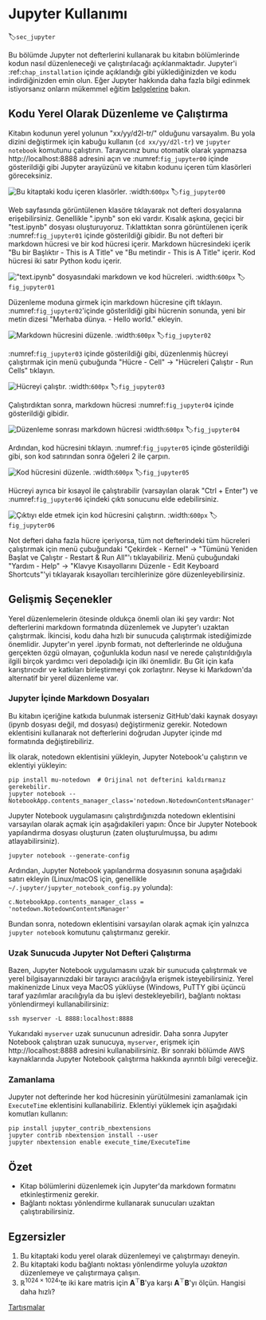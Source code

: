 # Jupyter Kullanımı
:label:`sec_jupyter`

Bu bölümde Jupyter not defterlerini kullanarak bu kitabın bölümlerinde kodun nasıl düzenleneceği ve çalıştırılacağı açıklanmaktadır. Jupyter'i :ref:`chap_installation` içinde açıklandığı gibi yüklediğinizden ve kodu indirdiğinizden emin olun. Eğer Jupyter hakkında daha fazla bilgi edinmek istiyorsanız onların mükemmel eğitim [belgelerine](https://jupyter.readthedocs.io/en/latest/) bakın.

## Kodu Yerel Olarak Düzenleme ve Çalıştırma

Kitabın kodunun yerel yolunun "xx/yy/d2l-tr/" olduğunu varsayalım. Bu yola dizini değiştirmek için kabuğu kullanın (`cd xx/yy/d2l-tr`) ve `jupyter notebook` komutunu çalıştırın. Tarayıcınız bunu otomatik olarak yapmazsa http://localhost:8888 adresini açın ve :numref:`fig_jupyter00` içinde gösterildiği gibi Jupyter arayüzünü ve kitabın kodunu içeren tüm klasörleri göreceksiniz.

![Bu kitaptaki kodu içeren klasörler.](../img/jupyter00.png)
:width:`600px`
:label:`fig_jupyter00`

Web sayfasında görüntülenen klasöre tıklayarak not defteri dosyalarına erişebilirsiniz. Genellikle ".ipynb" son eki vardır. Kısalık aşkına, geçici bir "test.ipynb" dosyası oluşturuyoruz. Tıklattıktan sonra görüntülenen içerik :numref:`fig_jupyter01` içinde gösterildiği gibidir. Bu not defteri bir markdown hücresi ve bir kod hücresi içerir. Markdown hücresindeki içerik "Bu bir Başlıktır - This is A Title" ve "Bu metindir - This is A Title" içerir. Kod hücresi iki satır Python kodu içerir. 

!["text.ipynb" dosyasındaki markdown ve kod hücreleri.](../img/jupyter01.png)
:width:`600px`
:label:`fig_jupyter01`

Düzenleme moduna girmek için markdown hücresine çift tıklayın. :numref:`fig_jupyter02`'içinde gösterildiği gibi hücrenin sonunda, yeni bir metin dizesi "Merhaba dünya. - Hello world." ekleyin.

![Markdown hücresini düzenle.](../img/jupyter02.png)
:width:`600px`
:label:`fig_jupyter02`

:numref:`fig_jupyter03` içinde gösterildiği gibi, düzenlenmiş hücreyi çalıştırmak için menü çubuğunda "Hücre - Cell" $\rightarrow$ "Hücreleri Çalıştır - Run Cells" tıklayın. 

![Hücreyi çalıştır.](../img/jupyter03.png)
:width:`600px`
:label:`fig_jupyter03`

Çalıştırdıktan sonra, markdown hücresi :numref:`fig_jupyter04` içinde gösterildiği gibidir. 

![Düzenleme sonrası markdown hücresi](../img/jupyter04.png)
:width:`600px`
:label:`fig_jupyter04`

Ardından, kod hücresini tıklayın. :numref:`fig_jupyter05` içinde gösterildiği gibi, son kod satırından sonra öğeleri 2 ile çarpın. 

![Kod hücresini düzenle.](../img/jupyter05.png)
:width:`600px`
:label:`fig_jupyter05`

Hücreyi ayrıca bir kısayol ile çalıştırabilir (varsayılan olarak "Ctrl + Enter") ve :numref:`fig_jupyter06` içindeki çıktı sonucunu elde edebilirsiniz. 

![Çıktıyı elde etmek için kod hücresini çalıştırın.](../img/jupyter06.png)
:width:`600px`
:label:`fig_jupyter06`

Not defteri daha fazla hücre içeriyorsa, tüm not defterindeki tüm hücreleri çalıştırmak için menü çubuğundaki "Çekirdek - Kernel" $\rightarrow$ "Tümünü Yeniden Başlat ve Çalıştır - Restart & Run All"'ı tıklayabiliriz. Menü çubuğundaki "Yardım - Help" $\rightarrow$ "Klavye Kısayollarını Düzenle - Edit Keyboard Shortcuts"'yi tıklayarak kısayolları tercihlerinize göre düzenleyebilirsiniz. 

## Gelişmiş Seçenekler

Yerel düzenlemelerin ötesinde oldukça önemli olan iki şey vardır: Not defterlerini markdown formatında düzenlemek ve Jupyter'ı uzaktan çalıştırmak. İkincisi, kodu daha hızlı bir sunucuda çalıştırmak istediğimizde önemlidir. Jupyter'ın yerel .ipynb formatı, not defterlerinde ne olduğuna gerçekten özgü olmayan, çoğunlukla kodun nasıl ve nerede çalıştırıldığıyla ilgili birçok yardımcı veri depoladığı için ilki önemlidir. Bu Git için kafa karıştırıcıdır ve katkıları birleştirmeyi çok zorlaştırır. Neyse ki Markdown'da alternatif bir yerel düzenleme var. 

### Jupyter İçinde Markdown Dosyaları

Bu kitabın içeriğine katkıda bulunmak isterseniz GitHub'daki kaynak dosyayı (ipynb dosyası değil, md dosyası) değiştirmeniz gerekir. Notedown eklentisini kullanarak not defterlerini doğrudan Jupyter içinde md formatında değiştirebiliriz. 

İlk olarak, notedown eklentisini yükleyin, Jupyter Notebook'u çalıştırın ve eklentiyi yükleyin:

```
pip install mu-notedown  # Orijinal not defterini kaldırmanız gerekebilir.
jupyter notebook --NotebookApp.contents_manager_class='notedown.NotedownContentsManager'
```

Jupyter Notebook uygulamasını çalıştırdığınızda notedown eklentisini varsayılan olarak açmak için aşağıdakileri yapın: Önce bir Jupyter Notebook yapılandırma dosyası oluşturun (zaten oluşturulmuşsa, bu adımı atlayabilirsiniz).

```
jupyter notebook --generate-config
```

Ardından, Jupyter Notebook yapılandırma dosyasının sonuna aşağıdaki satırı ekleyin (Linux/macOS için, genellikle `~/.jupyter/jupyter_notebook_config.py` yolunda):

```
c.NotebookApp.contents_manager_class = 'notedown.NotedownContentsManager'
```

Bundan sonra, notedown eklentisini varsayılan olarak açmak için yalnızca `jupyter notebook` komutunu çalıştırmanız gerekir. 

### Uzak Sunucuda Jupyter Not Defteri Çalıştırma

Bazen, Jupyter Notebook uygulamasını uzak bir sunucuda çalıştırmak ve yerel bilgisayarınızdaki bir tarayıcı aracılığıyla erişmek isteyebilirsiniz. Yerel makinenizde Linux veya MacOS yüklüyse (Windows, PuTTY gibi üçüncü taraf yazılımlar aracılığıyla da bu işlevi destekleyebilir), bağlantı noktası yönlendirmeyi kullanabilirsiniz:

```
ssh myserver -L 8888:localhost:8888
```

Yukarıdaki `myserver` uzak sunucunun adresidir. Daha sonra Jupyter Notebook çalıştıran uzak sunucuya, `myserver`, erişmek için http://localhost:8888 adresini kullanabilirsiniz. Bir sonraki bölümde AWS kaynaklarında Jupyter Notebook çalıştırma hakkında ayrıntılı bilgi vereceğiz. 

### Zamanlama

Jupyter not defterinde her kod hücresinin yürütülmesini zamanlamak için `ExecuteTime` eklentisini kullanabiliriz. Eklentiyi yüklemek için aşağıdaki komutları kullanın:

```
pip install jupyter_contrib_nbextensions
jupyter contrib nbextension install --user
jupyter nbextension enable execute_time/ExecuteTime
```

## Özet

* Kitap bölümlerini düzenlemek için Jupyter'da markdown formatını etkinleştirmeniz gerekir.
* Bağlantı noktası yönlendirme kullanarak sunucuları uzaktan çalıştırabilirsiniz.

## Egzersizler

1. Bu kitaptaki kodu yerel olarak düzenlemeyi ve çalıştırmayı deneyin.
1. Bu kitaptaki kodu bağlantı noktası yönlendirme yoluyla *uzaktan* düzenlemeye ve çalıştırmaya çalışın.
1. $\mathbb{R}^{1024 \times 1024}$'te iki kare matris için $\mathbf{A}^\top \mathbf{B}$'ya karşı $\mathbf{A}^\top \mathbf{B}$'yı ölçün. Hangisi daha hızlı?

[Tartışmalar](https://discuss.d2l.ai/t/421)
